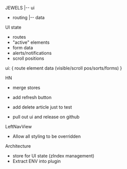 JEWELS
      |-- ui
 - routing
      |-- data


UI state
- routes
- "active" elements
- form data
- alerts/notifications
- scroll positions

ui: {
route
element data (visible/scroll pos/sorts/forms)
}

HN
- merge stores
- add refresh button
- add delete article just to test

- pull out ui and release on github

LeftNavView
- Allow all styling to be overridden

Architecture
- store for UI state (zIndex management)
- Extract ENV into plugin